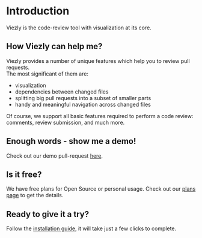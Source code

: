# Introduction

Viezly is the code-review tool with visualization at its core.

## How Viezly can help me?

Viezly provides a number of unique features which help you to review pull requests.  
The most significant of them are:
- visualization 
- dependencies between changed files
- splitting big pull requests into a subset of smaller parts 
- handy and meaningful navigation across changed files

Of course, we support all basic features required to perform a code review: comments, review submission, and much more.

## Enough words - show me a demo!

Check out our demo pull-request [here](https://viezly.com/change_requests/3986#/diagrams/3).

## Is it free?

We have free plans for Open Source or personal usage. Check out our [plans page](/billing#plans) to get the details.

## Ready to give it a try?

Follow the [installation guide](installation.md), it will take just a few clicks to complete.
